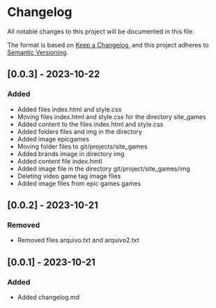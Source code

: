 # Changelog

All notable changes to this project will be documented in this file.

The format is based on [Keep a Changelog](https://keepachangelog.com/en/1.0.0/),
and this project adheres to [Semantic Versioning](https://semver.org/spec/v2.0.0.html).

## [0.0.3] - 2023-10-22

### Added

- Added files index.html and style.css
- Moving files index.html and style.css for the directory site_games
- Added content to the files index.html and style.css
- Added folders files and img in the directory
- Added image epicgames
- Moving folder files to git/projects/site_games
- Added brands image in directory img
- Added content file index.hmtl
- Added image file in the directory git/project/site_games/img
- Deleting video game tag image files
- Added image files from epic games games



## [0.0.2] - 2023-10-21

### Removed

- Removed files arquivo.txt and arquivo2.txt

## [0.0.1] - 2023-10-21

### Added

- Added changelog.md
